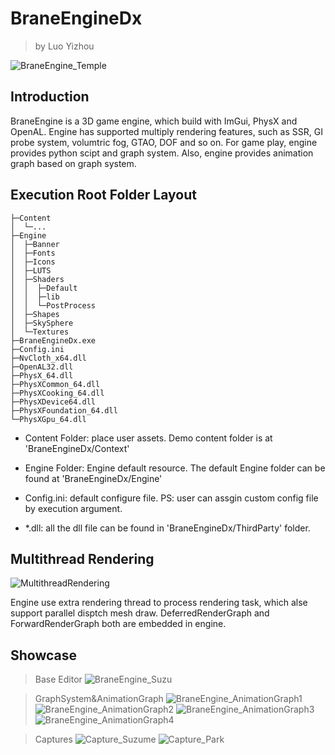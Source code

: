 # BraneEngineDx
>by Luo Yizhou

![BraneEngine_Temple](https://user-images.githubusercontent.com/28572690/234598251-b7085760-c252-4eba-947b-098ae16915b8.jpg)

## Introduction
BraneEngine is a 3D game engine, which build with ImGui, PhysX and OpenAL. Engine has supported multiply rendering features, such as SSR, GI probe system, volumtric fog, GTAO, DOF and so on. For game play, engine provides python scipt and graph system. Also, engine provides animation graph based on graph system.

## Execution Root Folder Layout
```
├─Content
│  └─...
├─Engine
│  ├─Banner
│  ├─Fonts
│  ├─Icons
│  ├─LUTS
│  ├─Shaders
│  │  ├─Default
│  │  ├─lib
│  │  └─PostProcess
│  ├─Shapes
│  ├─SkySphere
│  └─Textures
├─BraneEngineDx.exe
├─Config.ini
├─NvCloth_x64.dll
├─OpenAL32.dll
├─PhysX_64.dll
├─PhysXCommon_64.dll
├─PhysXCooking_64.dll
├─PhysXDevice64.dll
├─PhysXFoundation_64.dll
└─PhysXGpu_64.dll
```
* Content Folder: place user assets. Demo content folder is at 'BraneEngineDx/Context'

* Engine Folder: Engine default resource. The default Engine folder can be found at 'BraneEngineDx/Engine'

* Config.ini: default configure file. PS: user can assgin custom config file by execution argument.

* *.dll: all the dll file can be found in 'BraneEngineDx/ThirdParty' folder.

## Multithread Rendering
![MultithreadRendering](https://user-images.githubusercontent.com/28572690/186325609-956793c5-996f-49b0-8de7-928651dfcd4a.svg)

Engine use extra rendering thread to process rendering task, which alse support parallel disptch mesh draw. DeferredRenderGraph and ForwardRenderGraph both are embedded in engine.

## Showcase
>Base Editor
>![BraneEngine_Suzu](https://user-images.githubusercontent.com/28572690/234598489-88e382f6-6212-4677-88e6-608a348f231a.jpg)

>GraphSystem&AnimationGraph
>![BraneEngine_AnimationGraph1](https://user-images.githubusercontent.com/28572690/234598796-2cf0ed80-e15b-4588-9d12-a52c4702418f.png)
>![BraneEngine_AnimationGraph2](https://user-images.githubusercontent.com/28572690/234598831-75aeb978-713a-4a14-86d3-34df9253eb37.png)
>![BraneEngine_AnimationGraph3](https://user-images.githubusercontent.com/28572690/234598864-361845a8-910e-4ed3-9ff2-74cabf93027d.png)
>![BraneEngine_AnimationGraph4](https://user-images.githubusercontent.com/28572690/234598913-52bd5578-2e56-442a-af07-7fed4dd2c85f.png)

>Captures
>![Capture_Suzume](https://user-images.githubusercontent.com/28572690/234599055-4a3a321b-9fe7-436c-9a18-37fa1c83da01.png)
>![Capture_Park](https://user-images.githubusercontent.com/28572690/234599087-3c6dbbed-0667-4c53-aa7b-2dcbba619d8d.png)
